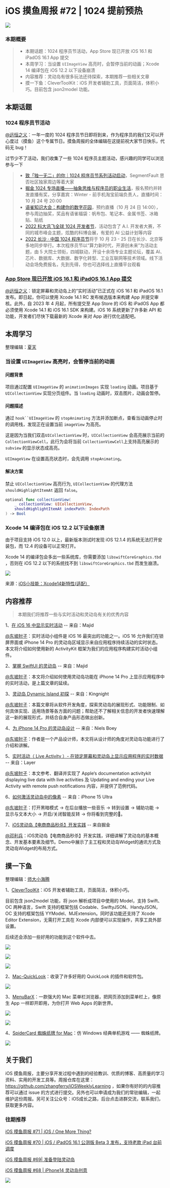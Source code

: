 # iOS 摸鱼周报 #72 | 1024 提前预热

![](https://cdn.zhangferry.com/Images/moyu_weekly_cover.jpeg)

### 本期概要

> * 本期话题：1024 程序员节活动，App Store 现已开放 iOS 16.1 和 iPadOS 16.1 App 提交
> * 本周学习：当设置 `UIImageView` 高亮时，会暂停当前的动画；Xcode 14 编译包在 iOS 12.2 以下设备崩溃
> * 内容推荐：灵动岛有很多玩法还待探索，本期推荐一些相关文章
> * 摸一下鱼：CleverToolKit：iOS 开发者辅助工具，页面简洁，体积小巧。目前包含 json2model 功能。

## 本期话题

### 1024 程序员节活动

[@远恒之义](https://github.com/eternaljust)：一年一度的 1024 程序员节日即将到来，作为程序员的我们又可以开心度过（摸鱼）这个专属节日。摸鱼周报的全体编辑在这提前祝大家节日快乐，代码无 bug！

过节少不了活动，我们收集了一些 1024 程序员主题活动，感兴趣的同学可以浏览参与一下

> * [致「独一无二」的你｜1024 程序员节系列活动启动](https://segmentfault.com/a/1190000042598682?_ea=270575484 "致「独一无二」的你｜1024 程序员节系列活动启动")，SegmentFault 思否社区独家周边等着大家
> * [掘金 1024 专场直播——抽象思维与程序员的职业生活](https://juejin.cn/live/jj1024?utm_source=webbanner "掘金 1024 专场直播——抽象思维与程序员的职业生活")，报名预约并转发直播有奖，分享嘉宾：Winter - 前手机淘宝前端负责人，直播时间：10 月 24 号 20:00
> * [语雀知识大会：构建你的数字花园](https://www.yuque.com/e/conference "语雀知识大会：构建你的数字花园")，预约直播（10 月 24 日 14:00），参与周边抽奖，奖品有语雀福袋：帆布包、笔记本、金属书签、冰箱贴、贴纸
> * [2022 科大讯飞全球 1024 开发者节](https://1024.iflytek.com/ "2022 科大讯飞全球 1024 开发者节")，活动包含了 A.I. 开发者大赛，不同的城市峰会主题，炫酷的科博会展，有爱的 AI 公益计划等内容
> * [2022 长沙 · 中国 1024 程序员节](https://1024.csdn.net/2022 "2022 长沙 · 中国 1024 程序员节")将于 10 月 23 - 25 日在长沙、北京等多地同步举行。本次程序员节以“算力新时代，开源创未来”为活动主题，由 5 大院士领衔，四城联动，开设十余场专业主题论坛，覆盖 AI、芯片、数据库、大数据、数字化转型、工业互联网等技术领域。线下活动会场免费报名，先到先得，你也可选择线上直播平台观看

### [App Store 现已开放 iOS 16.1 和 iPadOS 16.1 App 提交](https://developer.apple.com/cn/news/?id=z1erkhzr "App Store 现已开放 iOS 16.1 和 iPadOS 16.1 App 提交")

[@远恒之义](https://github.com/eternaljust)：锁定屏幕和灵动岛上的“实时活动”已正式在 iOS 16.1 和 iPadOS 16.1 发布。即日起，你可以使用 Xcode 14.1 RC 发布候选版本来构建 App 并提交审核。此外，自 2023 年 4 月起，所有提交至 App Store 的 iOS 和 iPadOS App 都必须使用 Xcode 14.1 和 iOS 16.1 SDK 来构建。iOS 16 系统更新了许多新 API 和功能，开发者们尽快下载最新的 Xcode 来对 App 进行优化适配吧。

## 本周学习

整理编辑：[夏天](https://juejin.cn/user/3298190611456638)

### 当设置 `UIImageView` 高亮时，会暂停当前的动画

#### 问题背景

项目通过配置 `UIImageView` 的 `animationImages` 实现 `loading` 动画。项目基于 `UICollectionView` 实现分页组件。当  `loading` 动画时，双击图片，动画会暂停。

#### 问题描述

通过 `hook``UIImageView` 的 `stopAnimating` 方法并添加断点，查看当动画停止时的调用栈，发现正在设置当前 `imageView` 为高亮。

这是因为当我们双击`UICollectionView` 时，`UICollectionView` 会高亮展示当前的 `CollectionViewCell`，此行为会将当前 `CollectionViewCell`上支持高亮展示的 `subview` 的显示状态成高亮。

 `UIImageView` 在设置高亮状态时，会先调用 `stopAnimating`。

#### 解决方案

禁止 `UICollectionView` 高亮行为, `UICollectionView` 的代理方法`shouldHighlightItemAt` 返回 `false`。

```swift
optional func collectionView(
    _ collectionView: UICollectionView,
    shouldHighlightItemAt indexPath: IndexPath
) -> Bool
```

### Xcode 14 编译包在 iOS 12.2 以下设备崩溃

由于项目支持 iOS 12.0 以上，最新版本测试时发现 iOS 12.1.4 的系统无法打开安装包，而 12.4 的设备可以正常打开。

Xcode 14 的编译包会多出一些系统库，你需要添加 `libswiftCoreGraphics.tbd` ，否则在 iOS 12.2 以下的系统找不到 `libswiftCoreGraphics.tbd`  而发生崩溃。

![](https://cdn.zhangferry.com/Images/add.png)

来源：[iOS小技能：Xcode14新特性(适配）](https://juejin.cn/post/7150842048944767006 "iOS小技能：Xcode14新特性(适配）")

## 内容推荐

> 本期我们将推荐一些与实时活动和灵动岛有关的优秀内容

1、[在 iOS 16 中显示实时活动](https://swiftwithmajid.com/2022/09/21/displaying-live-activities-in-ios16/ "在 iOS 16 中显示实时活动") -- 来自：Majid

[@东坡肘子](https://www.fatbobman.com/)：实时活动小组件是 iOS 16 最突出的功能之一。iOS 16 允许我们在锁屏界面或 iPhone 14 Pro 的灵动岛区域显示来自应用程序持续活动的实时状态。本文将介绍如何使用新的 ActivityKit 框架为我们的应用程序构建实时活动小组件。

2、[掌握 SwiftUI 的灵动岛](https://swiftwithmajid.com/2022/09/28/mastering-dynamic-island-in-swiftui/ "掌握 SwiftUI 的灵动岛") -- 来自：Majid

[@东坡肘子](https://www.fatbobman.com/)：本文将介绍如何使用灵动岛功能在 iPhone 14 Pro 上显示应用程序中的实时活动，是上篇文章的延续。

3、[灵动岛 Dynamic Island 初探](https://kingnight.github.io/programming/2022/09/28/灵动岛Dynamic-Island初探.html "灵动岛 Dynamic Island 初探") -- 来自：Kingnight

[@东坡肘子](https://www.fatbobman.com/)：本篇文章将从软件开发角度，探索灵动岛的展现形式、功能限制、如何具体实现、适用场景等各方面的问题；帮助还不了解相关信息的开发者快速理解这一新的展现形式，并结合自身产品形态做出创新。

4、[为 iPhone 14 Pro 的灵动岛设计](https://uxdesign.cc/designing-for-iphone-14-pro-dynamic-island-90ea7f68b71 "为 iPhone 14 Pro 的灵动岛设计") -- 来自：Niels Boey

[@东坡肘子](https://www.fatbobman.com/)：作者是一个产品设计师，本文将从设计师的角度对灵动岛功能进行了介绍和讲解。

5、[实时活动（ Live Activity ）- 在锁定屏幕和灵动岛上显示应用程序的实时数据](https://juejin.cn/post/7144268555779850248 "实时活动（ Live Activity ）- 在锁定屏幕和灵动岛上显示应用程序的实时数据") -- 来自：Layer

[@东坡肘子](https://www.fatbobman.com/)：本文参考、翻译并实现了 Apple‘s documentation activitykit displaying live data with live activities 及 Updating and ending your Live Activity with remote push notifications 内容，并提供了范例代码。

6、[如何激活灵动岛中的像素](https://twitter.com/iphone15ultra/status/1580821164594585600 "如何激活灵动岛中的像素") -- 来自：iPhone 15 Ultra

[@东坡肘子](https://www.fatbobman.com/)：打开黑暗模式 -> 在后台播放一些音乐 -> 转到设置 -> 辅助功能 -> 显示与文本大小 -> 开启/关闭智能反转 -> 你将看到完整的💊。

7、[iOS灵动岛【电商商品秒杀】开发实践](https://juejin.cn/post/7153236337074634788 "iOS灵动岛【电商商品秒杀】开发实践") -- 来自掘金

[@邓利兵](https://github.com/erduoniba)：iOS灵动岛【电商商品秒杀】开发实践，详细讲解了灵动岛的基本概念、开发基本要素及细节。Demo中展示了主工程和灵动岛Widget的通讯方式及灵动岛Widget的布局方式。

## 摸一下鱼

整理编辑：[师大小海腾](https://juejin.cn/user/782508012091645/posts)

1、[CleverToolKit](https://apps.apple.com/us/app/clevertoolkit/id6443766349?l=zh&mt=12 "CleverToolKit")：iOS 开发者辅助工具，页面简洁，体积小巧。

目前包含 json2model 功能，将 json 解析成项目中使用的 Model，支持 Swift、OC 两种语言，Swift 支持的框架包括 Codable、SwiftyJSON、HandyJSON，OC 支持的框架包括 YYModel、MJExtension。同时该功能还支持了 Xcode Editor Extension，无需打开工具在 Xcode 内部便可以实现操作，共享工具外部设置。

后续还会添加一些好用的功能到这个软件中去。

![](https://cdn.zhangferry.com/Images/20221020221106.png)

![](https://cdn.zhangferry.com/Images/20221020221117.png)

![](https://cdn.zhangferry.com/Images/WechatIMG907.png)

2、[Mac-QuickLook](https://github.com/haokaiyang/Mac-QuickLook "Mac-QuickLook")：收录了许多好用的 QuickLook 的插件和软件包。

![](https://cdn.zhangferry.com/Images/20221020210850.png)

3、[MenuBarX](https://apps.apple.com/cn/app/menubarx-%E5%BC%BA%E5%A4%A7%E7%9A%84%E8%8F%9C%E5%8D%95%E6%A0%8F%E6%B5%8F%E8%A7%88%E5%99%A8/id1575588022?mt=12 "MenuBarX")：一款强大的 Mac 菜单栏浏览器，把网页添加到菜单栏上，像原生 App 一样即开即用，为你打开 Web Apps 的新世界。

![](https://cdn.zhangferry.com/Images/20221020213844.png)

![](https://cdn.zhangferry.com/Images/20221020213939.png)

4、[SpiderCard 蜘蛛纸牌 for Mac](https://github.com/KelvinQQ/SpiderCard "SpiderCard 蜘蛛纸牌 for Mac")：仿 Windows 经典单机游戏 —— 蜘蛛纸牌。

![](https://cdn.zhangferry.com/Images/shot_1.png)

## 关于我们

iOS 摸鱼周报，主要分享开发过程中遇到的经验教训、优质的博客、高质量的学习资料、实用的开发工具等。周报仓库在这里：https://github.com/zhangferry/iOSWeeklyLearning ，如果你有好的的内容推荐可以通过 issue 的方式进行提交。另外也可以申请成为我们的常驻编辑，一起维护这份周报。另可关注公众号：iOS成长之路，后台点击进群交流，联系我们，获取更多内容。

### 往期推荐

[iOS 摸鱼周报 #71 | iOS / One More Thing?](https://mp.weixin.qq.com/s/0mAKYvVuPLKEA2qnsNfCvQ)

[iOS 摸鱼周报 #70 | iOS / iPadOS 16.1 公测版 Beta 3 发布，支持老款 iPad 台前调度](https://mp.weixin.qq.com/s/rSPC8lgvUKPKfgR53xdHqg)

[iOS 摸鱼周报 #69| 准备登陆灵动岛](https://mp.weixin.qq.com/s/Miy8xsHYHHSXsl5NtxswQA)

[iOS 摸鱼周报 #68 |  iPhone14 灵动岛创意](https://mp.weixin.qq.com/s/YNukagI-VTOsIkhlYM6dEQ)

![](https://cdn.zhangferry.com/Images/WechatIMG384.jpeg)
